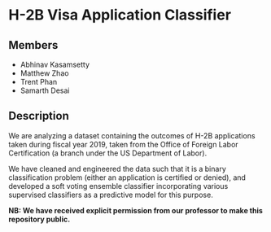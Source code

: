 # H-2B Visa Application Classifier

## Members
- Abhinav Kasamsetty
- Matthew Zhao
- Trent Phan
- Samarth Desai

## Description

We are analyzing a dataset containing the outcomes of H-2B applications taken during fiscal year 2019, taken from the Office of Foreign Labor Certification (a branch under the US Department of Labor).

We have cleaned and engineered the data such that it is a binary classification problem (either an application is certified or denied), and developed a soft voting ensemble classifier incorporating various supervised classifiers as a predictive model for this purpose.

**NB: We have received explicit permission from our professor to make this repository public.**
